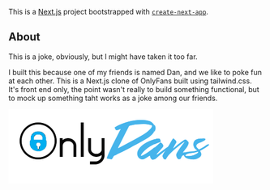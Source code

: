 This is a [Next.js](https://nextjs.org/) project bootstrapped with [`create-next-app`](https://github.com/vercel/next.js/tree/canary/packages/create-next-app).

## About

This is a joke, obviously, but I might have taken it too far.

I built this because one of my friends is named Dan, and we like to poke fun at each other. This is a Next.js clone of OnlyFans built using tailwind.css. It's front end only, the point wasn't really to build something functional, but to mock up something taht works as a joke among our friends.

![Site Logo](public/images/OnlyDans.png)

